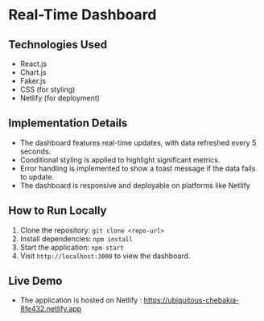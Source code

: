 # Real-Time Dashboard

## Technologies Used
- React.js
- Chart.js
- Faker.js
- CSS (for styling)
- Netlify (for deployment)

## Implementation Details
- The dashboard features real-time updates, with data refreshed every 5 seconds.
- Conditional styling is applied to highlight significant metrics.
- Error handling is implemented to show a toast message if the data fails to update.
- The dashboard is responsive and deployable on platforms like Netlify

## How to Run Locally
1. Clone the repository: `git clone <repo-url>`
2. Install dependencies: `npm install`
3. Start the application: `npm start`
4. Visit `http://localhost:3000` to view the dashboard.

## Live Demo
- The application is hosted on Netlify : https://ubiquitous-chebakia-8fe432.netlify.app
